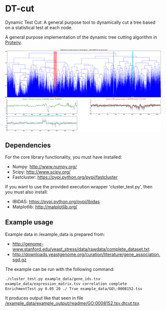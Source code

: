 DT-cut
======

Dynamic Test Cut: A general purpose tool to dynamically cut a tree based on a statistical test at each node.

A general purpose implementation of the dynamic tree cutting algorithm in [Proteny](https://github.com/thiesgehrmann/proteny#proteny).

![An example output from DT-cut](https://raw.githubusercontent.com/thiesgehrmann/DTcut/master/example_data/example_output/GO:0008152.tsv.dtcut.png)

## Dependencies

For the core library functionality, you must have installed:
* Numpy: http://www.numpy.org/
* Scipy: http://www.scipy.org/
* Fastcluster: https://pypi.python.org/pypi/fastcluster

If you want to use the provided execution wrapper 'cluster_test.py', then you must also install:
* IBIDAS: https://pypi.python.org/pypi/Ibidas
* Matplotlib: http://matplotlib.org/

## Example usage

Example data in /example_data is prepared from:

* http://genome-www.stanford.edu/yeast_stress/data/rawdata/complete_dataset.txt
* http://downloads.yeastgenome.org/curation/literature/gene_association.sgd.gz

The example can be run with the following command:
```
./cluster_test.py example_data/gene_ids.tsv example_data/expression_matrix.tsv correlation complete EnrichmentTest.py 0.05 20 ./ True example_data/GO\:0008152.tsv
```

It produces output like that seen in file [/example_data/example_output/readme/GO:0008152.tsv.dtcut.tsv](https://raw.githubusercontent.com/thiesgehrmann/DTcut/master/example_data/example_output/GO:0008152.tsv.dtcut.tsv).

